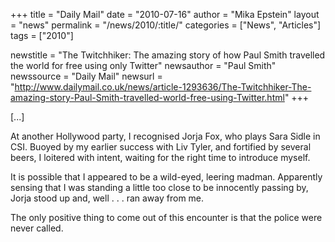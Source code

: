 +++
title = "Daily Mail"
date = "2010-07-16"
author = "Mika Epstein"
layout = "news"
permalink = "/news/2010/:title/"
categories = ["News", "Articles"]
tags = ["2010"]

newstitle = "The Twitchhiker: The amazing story of how Paul Smith travelled the world for free using only Twitter"
newsauthor = "Paul Smith"
newssource = "Daily Mail"
newsurl = "http://www.dailymail.co.uk/news/article-1293636/The-Twitchhiker-The-amazing-story-Paul-Smith-travelled-world-free-using-Twitter.html"
+++

[...]

At another Hollywood party, I recognised Jorja Fox, who plays Sara Sidle in CSI. Buoyed by my earlier success with Liv Tyler, and fortified by several beers, I loitered with intent, waiting for the right time to introduce myself. 

It is possible that I appeared to be a wild-eyed, leering madman. Apparently sensing that I was standing a little too close to be innocently passing by, Jorja stood up and, well . . . ran away from me. 

The only positive thing to come out of this encounter is that the police were never called.  

